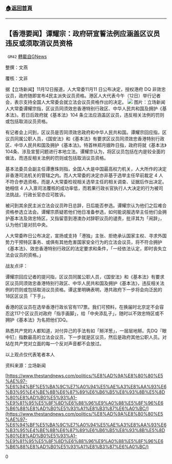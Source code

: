 ###  [:house:返回首頁](https://github.com/ourhimalayas/txt)
---

## 【香港要闻】谭耀宗：政府研宣誓法例应涵盖区议员 违反或须取消议员资格
` GM42` [轉載自GNews](https://gnews.org/zh-hans/554193/)

整撰：文燕

覆核：文非

据【立场新闻】11月12日报道，人大常委11月11 日公布决定，授权港府 DQ 非效忠议员，政府随即宣布4民主派失议员资格。港区人大代表今午（12日）举行记者会，表示支持全国人大常委会就立法会议员资格作出的决定。
![](https://gnews-media-offload.s3.amazonaws.com/wp-content/uploads/2020/11/13033937/image001-23.png) 图片：立场新闻
人大常委谭耀宗指，区议员同须效忠香港特别行政区、中华人民共和国及拥护《基本法》。若日后政府就《基本法》104 条立法应涵盖区议员，违反相关法例的罚则或包括取消议员资格。

有记者会上问到，区议员是否同须效忠政府和中华人民共和国。谭耀宗回应指，区议员同属公职人员，《国安法》和《基本法》有要求区议员同须效忠香港特别行政区、中华人民共和国及拥护《基本法》。特首林郑月娥昨日指，政府将就《基本法》104条、涉及宣誓问题进行本地立法。谭耀宗认为，将区议员包括在内是较全面的做法，而违反相关法例的罚则或包括取消议员资格。

基本法委员会副主任谭惠珠则指，全国人大是中国最高权力机关，人大所作的决定非香港司法机关的管辖之内。而人大常委的决定亦非基于选举主任早前裁定 4 人不符合参选资格，而是人大常委检视相关选举主任的相关调查、证据后作出决定。她相信 4 人入禀司法覆核的成功率低，而若果行政长官执行人大决定的行为被司法挑战，行政长官亦应可胜诉。

被问到其余民主派立法会议员昨日总辞，日后能否参选。谭耀宗认为他们之后难合资格参选立法会。谭耀宗质疑若他们他日准备参选，如何能说服选举主任他们会拥护基本法及效忠特区，又指留意到港澳办对辞职议员的谴责，批评其为「闹辞」，认为他们是对抗中央。

人大常委昨日公布决定，宣扬或支持「港独」主张、拒绝承认国家主权、寻求外国势力干预特区事务、或俱有其他危害国家安全行为的立法会议员，将不符合拥护《基本法》、效忠香港特别行政区的法定要求和条件，「一经依法认定，即时丧失立法会议员的资格。」

战友点评：

谭耀宗回应记者的提问指，区议员同属公职人员，《国安法》和《基本法》有要求区议员同须效忠香港特别行政区、中华人民共和国及拥护《基本法》，违反相关法例的罚则或包括取消议员资格。谭这里明确表明，港共政府下一步将会向泛民的18区区议员「下手」。

香港的区议员在选举香港行政长官有117票。我们可预料，在换届时北京定不会容忍这117个区议员对政府「指手画脚」，给「中央添乱子」，随时以不效忠特区或不拥护《基本法》为名把他们DQ。

熟悉共产党的人都知道，对付异己的手法有如「掰洋葱」，一层层地掰。先DQ『眼中钉』指数最高的立法会议员，下一步就是区议员，然后是政府其他公职人员。对站在共产党对立面的每一个反对声音都不会放过。

以上观点仅代表笔者本人

资料来源：立场新闻

[https://www.thestandnews.com/politics/%E8%AD%9A%E8%80%80%E5%AE%97-%E6%94%BF%E5%BA%9C%E7%A0%94%E5%AE%A3%E8%AA%93%E6%B3%95%E4%BE%8B%E6%87%89%E6%B6%B5%E8%93%8B%E5%8D%80%E8%AD%B0%E5%93%A1-%E9%81%95%E5%8F%8D%E6%88%96%E9%A0%88%E5%8F%96%E6%B6%88%E8%AD%B0%E5%93%A1%E8%B3%87%E6%A0%BC/](https://www.thestandnews.com/politics/%E8%AD%9A%E8%80%80%E5%AE%97-%E6%94%BF%E5%BA%9C%E7%A0%94%E5%AE%A3%E8%AA%93%E6%B3%95%E4%BE%8B%E6%87%89%E6%B6%B5%E8%93%8B%E5%8D%80%E8%AD%B0%E5%93%A1-%E9%81%95%E5%8F%8D%E6%88%96%E9%A0%88%E5%8F%96%E6%B6%88%E8%AD%B0%E5%93%A1%E8%B3%87%E6%A0%BC/)

0
